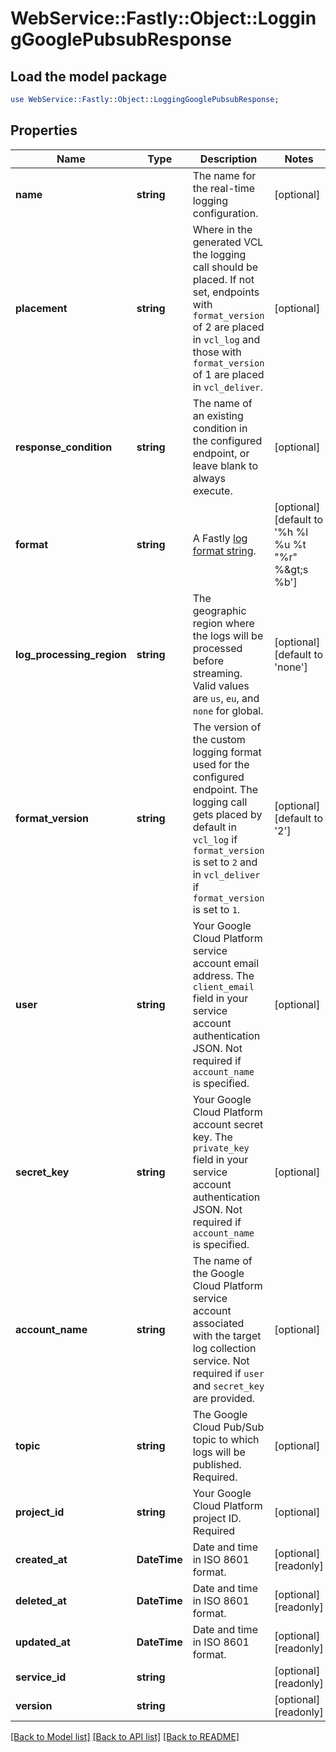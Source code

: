 # WebService::Fastly::Object::LoggingGooglePubsubResponse

## Load the model package
```perl
use WebService::Fastly::Object::LoggingGooglePubsubResponse;
```

## Properties
Name | Type | Description | Notes
------------ | ------------- | ------------- | -------------
**name** | **string** | The name for the real-time logging configuration. | [optional] 
**placement** | **string** | Where in the generated VCL the logging call should be placed. If not set, endpoints with `format_version` of 2 are placed in `vcl_log` and those with `format_version` of 1 are placed in `vcl_deliver`.  | [optional] 
**response_condition** | **string** | The name of an existing condition in the configured endpoint, or leave blank to always execute. | [optional] 
**format** | **string** | A Fastly [log format string](https://www.fastly.com/documentation/guides/integrations/streaming-logs/custom-log-formats/). | [optional] [default to &#39;%h %l %u %t &quot;%r&quot; %&amp;gt;s %b&#39;]
**log_processing_region** | **string** | The geographic region where the logs will be processed before streaming. Valid values are `us`, `eu`, and `none` for global. | [optional] [default to &#39;none&#39;]
**format_version** | **string** | The version of the custom logging format used for the configured endpoint. The logging call gets placed by default in `vcl_log` if `format_version` is set to `2` and in `vcl_deliver` if `format_version` is set to `1`.  | [optional] [default to &#39;2&#39;]
**user** | **string** | Your Google Cloud Platform service account email address. The `client_email` field in your service account authentication JSON. Not required if `account_name` is specified. | [optional] 
**secret_key** | **string** | Your Google Cloud Platform account secret key. The `private_key` field in your service account authentication JSON. Not required if `account_name` is specified. | [optional] 
**account_name** | **string** | The name of the Google Cloud Platform service account associated with the target log collection service. Not required if `user` and `secret_key` are provided. | [optional] 
**topic** | **string** | The Google Cloud Pub/Sub topic to which logs will be published. Required. | [optional] 
**project_id** | **string** | Your Google Cloud Platform project ID. Required | [optional] 
**created_at** | **DateTime** | Date and time in ISO 8601 format. | [optional] [readonly] 
**deleted_at** | **DateTime** | Date and time in ISO 8601 format. | [optional] [readonly] 
**updated_at** | **DateTime** | Date and time in ISO 8601 format. | [optional] [readonly] 
**service_id** | **string** |  | [optional] [readonly] 
**version** | **string** |  | [optional] [readonly] 

[[Back to Model list]](../README.md#documentation-for-models) [[Back to API list]](../README.md#documentation-for-api-endpoints) [[Back to README]](../README.md)


